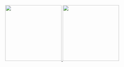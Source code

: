 <div>
<a href="https://github.com/henriquexaud">
<img height="180em" src="https://github-readme-stats.vercel.app/api/top-langs/?username=henriquexaud&layout=compact&langs_count=7&theme=dark"/>
<img height="180em" src="https://github-readme-stats.vercel.app/api?username=henriquexaud&show_icons=true&theme=dark&include_all_commits=true&count_private=true"/>
</div>
